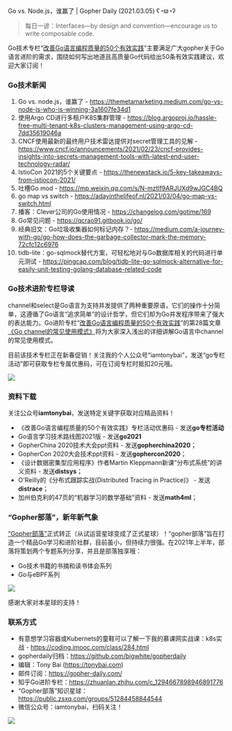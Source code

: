 Go vs. Node.js，谁赢了 | Gopher Daily (2021.03.05) ʕ◔ϖ◔ʔ

>每日一谚：Interfaces—by design and convention—encourage us to write composable code.

Go技术专栏“[改善Go语⾔编程质量的50个有效实践](https://www.imooc.com/read/87)”主要满足广大gopher关于Go语言进阶的需求，围绕如何写出地道且高质量Go代码给出50条有效实践建议，欢迎大家订阅！

### Go技术新闻

1. Go vs. node.js，谁赢了 - https://themetamarketing.medium.com/go-vs-node-js-who-is-winning-3a1607fe34d1
2. 使用Argo CD进行多租户K8S集群管理 - https://blog.argoproj.io/hassle-free-multi-tenant-k8s-clusters-management-using-argo-cd-7dd35619046a
3. CNCF使用最新的最终用户技术雷达提供对secret管理工具的见解 - https://www.cncf.io/announcements/2021/02/23/cncf-provides-insights-into-secrets-management-tools-with-latest-end-user-technology-radar/
4. IstioCon 2021的5个关键要点 - https://thenewstack.io/5-key-takeaways-from-istiocon-2021/
5. 吐槽Go mod - https://mp.weixin.qq.com/s/N-mztlf9ARJUXd9wJGC4BQ
6. go map vs switch - https://adayinthelifeof.nl/2021/03/04/go-map-vs-switch.html
7. 播客：Clever公司的Go使用情况 - https://changelog.com/gotime/169
8. Go常见问题 - https://qcrao91.gitbook.io/go/
9. 经典旧文：Go垃圾收集器如何标记内存？- https://medium.com/a-journey-with-go/go-how-does-the-garbage-collector-mark-the-memory-72cfc12c6976
10. tidb-lite：go-sqlmock替代方案，可轻松地对与Go数据库相关的代码进行单元测试 - https://pingcap.com/blog/tidb-lite-go-sqlmock-alternative-for-easily-unit-testing-golang-database-related-code

### Go技术进阶专栏导读

channel和select是Go语言为支持并发提供了两种重要原语，它们的操作十分简单，这遵循了Go语言“追求简单”的设计哲学，但它们却为Go并发程序带来了强大的表达能力。Go进阶专栏“[改善Go语⾔编程质量的50个有效实践](https://mp.weixin.qq.com/s/RThCEQOdytQxwrMP7XRTRw)”的第28篇文章[《Go channel的常见使用模式》](https://www.imooc.com/read/87/article/2431)将为大家深入浅出的详细讲解Go语言中channel的常见使用模式。

目前该技术专栏正在新春促销！关注我的个人公众号“iamtonybai”，发送“go专栏活动”即可获取专栏专属优惠码，可在订阅专栏时抵扣20元哦。

![](http://image.tonybai.com/img/202011/go-column-pgo-with-qr-and-text.png)


### 资料下载

关注公众号**iamtonybai**，发送特定关键字获取对应精品资料！

* 《改善Go语⾔编程质量的50个有效实践》专栏活动优惠码 - 发送**go专栏活动**
* Go语言学习技术路线图2021版 - 发送**go2021**
* GopherChina 2020技术大会ppt资料 - 发送**gopherchina2020**；
* GopherCon 2020大会技术ppt资料 - 发送**gophercon2020**；
* 《设计数据密集型应用程序》作者Martin Kleppmann新课“分布式系统”的讲义资料 - 发送**distsys**；
* O'Reilly的《分布式跟踪实战(Distributed Tracing in Practice)》 - 发送**distrace**；
* 加州伯克利的47页的“机器学习的数学基础”资料 - 发送**math4ml**；

### “Gopher部落”，新年新气象

[“Gopher部落”](https://mp.weixin.qq.com/s/jUqAL7hf2GmMun64BJufEA)正式转正（从试运营星球变成了正式星球）！“gopher部落”旨在打造一个精品Go学习和进阶社群，目前虽小，但持续力很强。在2021年上半年，部落将策划两个专题系列分享，并且是部落独享哦：

* Go技术书籍的书摘和读书体会系列
* Go与eBPF系列

![](http://image.tonybai.com/img/202103/gopher-tribe-zsxq-card.png)

感谢大家对本星球的支持！

### 联系方式

* 有意想学习容器或Kubernets的童鞋可以了解一下我的慕课网实战课：k8s实战 - https://coding.imooc.com/class/284.html
* gopherdaily归档：https://github.com/bigwhite/gopherdaily
* 编辑：Tony Bai (https://tonybai.com)
* 邮件订阅：https://gopher-daily.com/
* 知乎Go进阶专栏：https://zhuanlan.zhihu.com/c_1294667898946891776
* “Gopher部落”知识星球：https://public.zsxq.com/groups/51284458844544
* 微信公众号：iamtonybai，扫码关注！

![](http://image.tonybai.com/img/202011/qrcode_for_iamtonybai.jpg)
